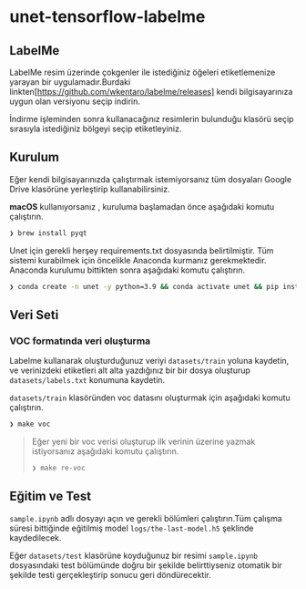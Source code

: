 # unet-tensorflow-labelme

## LabelMe
LabelMe resim üzerinde çokgenler ile istediğiniz öğeleri etiketlemenize yarayan bir uygulamadır.Burdaki linkten[https://github.com/wkentaro/labelme/releases] kendi bilgisayarınıza uygun olan versiyonu seçip indirin.

İndirme işleminden sonra kullanacağınız resimlerin bulunduğu klasörü seçip sırasıyla istediğiniz bölgeyi seçip etiketleyiniz.


## Kurulum
Eğer kendi bilgisayarınızda çalıştırmak istemiyorsanız tüm dosyaları Google Drive klasörüne yerleştirip kullanabilirsiniz.


**macOS** kullanıyorsanız , kuruluma başlamadan önce aşağıdaki komutu çalıştırın.

```sh
❯ brew install pyqt
```

Unet için gerekli herşey requirements.txt dosyasında belirtilmiştir. Tüm sistemi kurabilmek için öncelikle Anaconda kurmanız gerekmektedir.  
Anaconda kurulumu bittikten sonra aşağıdaki komutu çalıştırın.

```sh
❯ conda create -n unet -y python=3.9 && conda activate unet && pip install -r requirements.txt
```

## Veri Seti 

### VOC formatında veri oluşturma

Labelme kullanarak oluşturduğunuz veriyi `datasets/train` yoluna kaydetin, ve verinizdeki etiketleri alt alta yazdığınız bir bir dosya oluşturup  `datasets/labels.txt` konumuna kaydetin.


`datasets/train` klasöründen voc datasını oluşturmak için aşağıdaki komutu çalıştırın.

```sh
❯ make voc
```

>Eğer yeni bir voc verisi oluşturup ilk verinin üzerine yazmak istiyorsanız aşağıdaki komutu çalıştırın.
>
> ```sh
> ❯ make re-voc
> ```

## Eğitim ve Test

`sample.ipynb` adlı dosyayı açın ve gerekli bölümleri çalıştırın.Tüm çalışma süresi bittiğinde eğitilmiş model `logs/the-last-model.h5` şeklinde kaydedilecek.

Eğer `datasets/test` klasörüne koyduğunuz bir resimi `sample.ipynb` dosyasındaki test bölümünde doğru bir şekilde belirttiyseniz otomatik bir şekilde testi gerçekleştirip sonucu geri döndürecektir.



